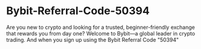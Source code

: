 # Bybit-Referral-Code-50394
Are you new to crypto and looking for a trusted, beginner-friendly exchange that rewards you from day one? Welcome to Bybit—a global leader in crypto trading. And when you sign up using the Bybit Referral Code "50394"
